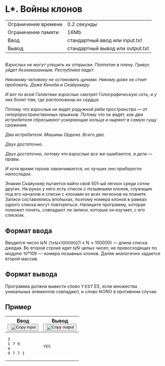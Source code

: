 <div class="problem-statement"><div class="header"><h1 class="title">L*. Войны клонов</h1><table><tbody><tr class="time-limit"><td class="property-title">Ограничение времени</td><td>0.2&nbsp;секунды</td></tr><tr class="memory-limit"><td class="property-title">Ограничение памяти</td><td>16Mb</td></tr><tr class="input-file"><td class="property-title">Ввод</td><td colspan="1">стандартный ввод или input.txt</td></tr><tr class="output-file"><td class="property-title">Вывод</td><td colspan="1">стандартный вывод или output.txt</td></tr></tbody></table></div><h2></h2><div class="legend"><p><em>Взрослых не могут утешить их отпрыски. Палпатин в плену. Гривус уйдет безнаказанным. Республика падет.</em></p> 
<p><em>Никакому человеку не остановить цунами. Никому даже не стоит пробовать. Даже Кеноби и Скайуокеру.</em></p> 
<p><em>И вот по всей Галактике взрослые смотрят Голографическую сеть, и у них болит там, где расположены их сердца.</em></p> 
<p><em>Потому что взрослые не видят радужной ряби пространства — от гиперпространственных прыжков. Потому что не видят, как два истребителя сбрасывают ускоряющие кольца и ныряют в самую гущу сражения.</em></p> 
<p><em>Два истребителя. Машины Ордена. Всего два.</em></p> 
<p><em>Двух достаточно.</em></p> 
<p><em>Двух достаточно, потому что взрослые все же ошибаются, а дети — правы.</em></p> 
<p><em>И хотя время героев заканчивается, но лучших оно приберегло напоследок.</em></p> 
<p>Энакин Скайуокер пытается найти свой 501-ый легион среди сотни других. На руках у него есть список с позывными клонов, служащих под его началом и списки с клонами из всех легионов на планете. Записи составлялись впопыхах, поэтому номера клонов в рамках одного списка могут повторяться. Напишите программу, которая поможет понять, совпадают ли записи, которые он изучает, с его списком.</p></div><h2>Формат ввода</h2><div class="input-specification"><p>Вводится число <span class="math inline"><span class="katex"><span class="katex-mathml">
    <span class="MathJax_Preview" style="color: inherit; display: none;"></span><span id="MathJax-Element-1-Frame" class="mjx-chtml MathJax_CHTML" tabindex="0" style="font-size: 97%;"><span id="MJXc-Node-1" class="mjx-math"><span id="MJXc-Node-2" class="mjx-mrow"><span id="MJXc-Node-3" class="mjx-semantics"><span id="MJXc-Node-4" class="mjx-mrow"><span id="MJXc-Node-5" class="mjx-mi"><span class="mjx-char MJXc-TeX-math-I" style="padding-top: 0.49em; padding-bottom: 0.307em; padding-right: 0.085em;">N</span></span></span></span></span></span></span><script type="math/mml" id="MathJax-Element-1"><math xmlns="http://www.w3.org/1998/Math/MathML">
     <semantics>
      <mrow>
       <mi>
        N
       </mi>
      </mrow>
      <annotation encoding="application/x-tex">
       N
      </annotation>
     </semantics>
    </math></script></span><span class="katex-html" aria-hidden="true"><span class="base"><span class="strut" style="height:0.6833em;"></span><span class="mord mathnormal" style="margin-right:0.10903em;">N</span></span></span></span></span> <span class="math inline"><span class="katex"><span class="katex-mathml">
    <span class="MathJax_Preview" style="color: inherit; display: none;"></span><span id="MathJax-Element-2-Frame" class="mjx-chtml MathJax_CHTML" tabindex="0" style="font-size: 97%;"><span id="MJXc-Node-6" class="mjx-math"><span id="MJXc-Node-7" class="mjx-mrow"><span id="MJXc-Node-8" class="mjx-semantics"><span id="MJXc-Node-9" class="mjx-mrow"><span id="MJXc-Node-10" class="mjx-mo"><span class="mjx-char MJXc-TeX-main-R" style="padding-top: 0.49em; padding-bottom: 0.612em;">(</span></span><span id="MJXc-Node-11" class="mjx-mn"><span class="mjx-char MJXc-TeX-main-R" style="padding-top: 0.368em; padding-bottom: 0.368em;">1</span></span><span id="MJXc-Node-12" class="mjx-mo MJXc-space3"><span class="mjx-char MJXc-TeX-main-R" style="padding-top: 0.368em; padding-bottom: 0.49em;">≤</span></span><span id="MJXc-Node-13" class="mjx-mi MJXc-space3"><span class="mjx-char MJXc-TeX-math-I" style="padding-top: 0.49em; padding-bottom: 0.307em; padding-right: 0.085em;">N</span></span><span id="MJXc-Node-14" class="mjx-mo MJXc-space3"><span class="mjx-char MJXc-TeX-main-R" style="padding-top: 0.368em; padding-bottom: 0.49em;">≤</span></span><span id="MJXc-Node-15" class="mjx-mn MJXc-space3"><span class="mjx-char MJXc-TeX-main-R" style="padding-top: 0.368em; padding-bottom: 0.368em;">100000</span></span><span id="MJXc-Node-16" class="mjx-mo"><span class="mjx-char MJXc-TeX-main-R" style="padding-top: 0.49em; padding-bottom: 0.612em;">)</span></span></span></span></span></span></span><script type="math/mml" id="MathJax-Element-2"><math xmlns="http://www.w3.org/1998/Math/MathML">
     <semantics>
      <mrow>
       <mo stretchy="false">
        (
       </mo>
       <mn>
        1
       </mn>
       <mo>
        ≤
       </mo>
       <mi>
        N
       </mi>
       <mo>
        ≤
       </mo>
       <mn>
        100000
       </mn>
       <mo stretchy="false">
        )
       </mo>
      </mrow>
      <annotation encoding="application/x-tex">
       (1 \le N \le 100000)
      </annotation>
     </semantics>
    </math></script></span><span class="katex-html" aria-hidden="true"><span class="base"><span class="strut" style="height:1em;vertical-align:-0.25em;"></span><span class="mopen">(</span><span class="mord">1</span><span class="mspace" style="margin-right:0.2778em;"></span><span class="mrel">≤</span><span class="mspace" style="margin-right:0.2778em;"></span></span><span class="base"><span class="strut" style="height:0.8193em;vertical-align:-0.136em;"></span><span class="mord mathnormal" style="margin-right:0.10903em;">N</span><span class="mspace" style="margin-right:0.2778em;"></span><span class="mrel">≤</span><span class="mspace" style="margin-right:0.2778em;"></span></span><span class="base"><span class="strut" style="height:1em;vertical-align:-0.25em;"></span><span class="mord">100000</span><span class="mclose">)</span></span></span></span></span> — длина списка джедая. Во второй строке идет <span class="math inline"><span class="katex"><span class="katex-mathml">
    <span class="MathJax_Preview" style="color: inherit; display: none;"></span><span id="MathJax-Element-3-Frame" class="mjx-chtml MathJax_CHTML" tabindex="0" style="font-size: 97%;"><span id="MJXc-Node-17" class="mjx-math"><span id="MJXc-Node-18" class="mjx-mrow"><span id="MJXc-Node-19" class="mjx-semantics"><span id="MJXc-Node-20" class="mjx-mrow"><span id="MJXc-Node-21" class="mjx-mi"><span class="mjx-char MJXc-TeX-math-I" style="padding-top: 0.49em; padding-bottom: 0.307em; padding-right: 0.085em;">N</span></span></span></span></span></span></span><script type="math/mml" id="MathJax-Element-3"><math xmlns="http://www.w3.org/1998/Math/MathML">
     <semantics>
      <mrow>
       <mi>
        N
       </mi>
      </mrow>
      <annotation encoding="application/x-tex">
       N
      </annotation>
     </semantics>
    </math></script></span><span class="katex-html" aria-hidden="true"><span class="base"><span class="strut" style="height:0.6833em;"></span><span class="mord mathnormal" style="margin-right:0.10903em;">N</span></span></span></span></span> целых чисел, не превосходящих по модулю <span class="math inline"><span class="katex"><span class="katex-mathml">
    <span class="MathJax_Preview" style="color: inherit; display: none;"></span><span id="MathJax-Element-4-Frame" class="mjx-chtml MathJax_CHTML" tabindex="0" style="font-size: 97%;"><span id="MJXc-Node-22" class="mjx-math"><span id="MJXc-Node-23" class="mjx-mrow"><span id="MJXc-Node-24" class="mjx-semantics"><span id="MJXc-Node-25" class="mjx-mrow"><span id="MJXc-Node-26" class="mjx-mn"><span class="mjx-char MJXc-TeX-main-R" style="padding-top: 0.368em; padding-bottom: 0.368em;">1</span></span><span id="MJXc-Node-27" class="mjx-msup"><span class="mjx-base"><span id="MJXc-Node-28" class="mjx-mn"><span class="mjx-char MJXc-TeX-main-R" style="padding-top: 0.368em; padding-bottom: 0.368em;">0</span></span></span><span class="mjx-sup" style="font-size: 70.7%; vertical-align: 0.591em; padding-left: 0px; padding-right: 0.071em;"><span id="MJXc-Node-29" class="mjx-mn" style=""><span class="mjx-char MJXc-TeX-main-R" style="padding-top: 0.368em; padding-bottom: 0.368em;">9</span></span></span></span></span></span></span></span></span><script type="math/mml" id="MathJax-Element-4"><math xmlns="http://www.w3.org/1998/Math/MathML">
     <semantics>
      <mrow>
       <mn>
        1
       </mn>
       <msup>
        <mn>
         0
        </mn>
        <mn>
         9
        </mn>
       </msup>
      </mrow>
      <annotation encoding="application/x-tex">
       10^9
      </annotation>
     </semantics>
    </math></script></span><span class="katex-html" aria-hidden="true"><span class="base"><span class="strut" style="height:0.8141em;"></span><span class="mord">1</span><span class="mord"><span class="mord">0</span><span class="msupsub"><span class="vlist-t"><span class="vlist-r"><span class="vlist" style="height:0.8141em;"><span style="top:-3.063em;margin-right:0.05em;"><span class="pstrut" style="height:2.7em;"></span><span class="sizing reset-size6 size3 mtight"><span class="mord mtight">9</span></span></span></span></span></span></span></span></span></span></span></span> — номера позывных клонов. Далее аналогично задается второй массив.</p></div><h2>Формат вывода</h2><div class="output-specification"><p>Программа должна вывести слово <span class="math inline"><span class="katex"><span class="katex-mathml">
    <span class="MathJax_Preview" style="color: inherit; display: none;"></span><span id="MathJax-Element-5-Frame" class="mjx-chtml MathJax_CHTML" tabindex="0" style="font-size: 97%;"><span id="MJXc-Node-30" class="mjx-math"><span id="MJXc-Node-31" class="mjx-mrow"><span id="MJXc-Node-32" class="mjx-semantics"><span id="MJXc-Node-33" class="mjx-mrow"><span id="MJXc-Node-34" class="mjx-mi"><span class="mjx-char MJXc-TeX-math-I" style="padding-top: 0.49em; padding-bottom: 0.307em; padding-right: 0.182em;">Y</span></span><span id="MJXc-Node-35" class="mjx-mi"><span class="mjx-char MJXc-TeX-math-I" style="padding-top: 0.429em; padding-bottom: 0.307em; padding-right: 0.026em;">E</span></span><span id="MJXc-Node-36" class="mjx-mi"><span class="mjx-char MJXc-TeX-math-I" style="padding-top: 0.49em; padding-bottom: 0.307em; padding-right: 0.032em;">S</span></span></span></span></span></span></span><script type="math/mml" id="MathJax-Element-5"><math xmlns="http://www.w3.org/1998/Math/MathML">
     <semantics>
      <mrow>
       <mi>
        Y
       </mi>
       <mi>
        E
       </mi>
       <mi>
        S
       </mi>
      </mrow>
      <annotation encoding="application/x-tex">
       YES
      </annotation>
     </semantics>
    </math></script></span><span class="katex-html" aria-hidden="true"><span class="base"><span class="strut" style="height:0.6833em;"></span><span class="mord mathnormal" style="margin-right:0.22222em;">Y</span><span class="mord mathnormal" style="margin-right:0.05764em;">ES</span></span></span></span></span>, если множества уникальных элементов совпадают, и слово <span class="math inline"><span class="katex"><span class="katex-mathml">
    <span class="MathJax_Preview" style="color: inherit; display: none;"></span><span id="MathJax-Element-6-Frame" class="mjx-chtml MathJax_CHTML" tabindex="0" style="font-size: 97%;"><span id="MJXc-Node-37" class="mjx-math"><span id="MJXc-Node-38" class="mjx-mrow"><span id="MJXc-Node-39" class="mjx-semantics"><span id="MJXc-Node-40" class="mjx-mrow"><span id="MJXc-Node-41" class="mjx-mi"><span class="mjx-char MJXc-TeX-math-I" style="padding-top: 0.49em; padding-bottom: 0.307em; padding-right: 0.085em;">N</span></span><span id="MJXc-Node-42" class="mjx-mi"><span class="mjx-char MJXc-TeX-math-I" style="padding-top: 0.49em; padding-bottom: 0.307em;">O</span></span></span></span></span></span></span><script type="math/mml" id="MathJax-Element-6"><math xmlns="http://www.w3.org/1998/Math/MathML">
     <semantics>
      <mrow>
       <mi>
        N
       </mi>
       <mi>
        O
       </mi>
      </mrow>
      <annotation encoding="application/x-tex">
       NO
      </annotation>
     </semantics>
    </math></script></span><span class="katex-html" aria-hidden="true"><span class="base"><span class="strut" style="height:0.6833em;"></span><span class="mord mathnormal" style="margin-right:0.02778em;">NO</span></span></span></span></span> в противном случае.</p></div><h2>Пример</h2><table class="sample-tests"><thead><tr><th>Ввод<div class="problem__copy-sample"><button class="button button_theme_pseudo button_size_s button_only-icon_yes problem__copy-button problem__copy-button_type_input i-bem" data-bem="{&quot;button&quot;:{}}" role="button" type="button" title="Copy input"><span class="button__text">&nbsp;<img class="image button__icon button__icon_role_copy" src="//yastatic.net/lego/_/La6qi18Z8LwgnZdsAr1qy1GwCwo.gif" alt="Copy input"></span></button></div></th><th>Вывод<div class="problem__copy-sample"><button class="button button_theme_pseudo button_size_s button_only-icon_yes problem__copy-button problem__copy-button_type_output i-bem" data-bem="{&quot;button&quot;:{}}" role="button" type="button" title="Copy output"><span class="button__text">&nbsp;<img class="image button__icon button__icon_role_copy" src="//yastatic.net/lego/_/La6qi18Z8LwgnZdsAr1qy1GwCwo.gif" alt="Copy output"></span></button></div></th></tr></thead><tbody><tr><td><pre>3
1 7 9
4
9 7 7 1
</pre></td><td><pre>YES
</pre></td></tr></tbody></table></div>
